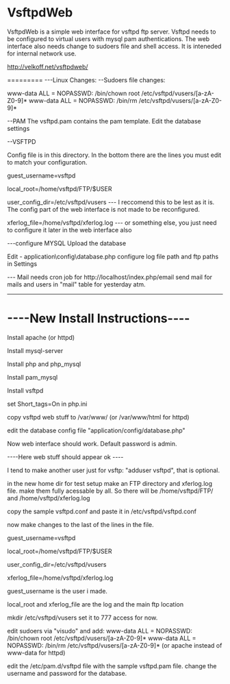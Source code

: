 VsftpdWeb
=========
VsftpdWeb is a simple web interface for vsftpd ftp server.
Vsftpd needs to be configured to virtual users with mysql pam authentications.
The web interface also needs change to sudoers file and shell access.
It is inteneded for internal network use.

http://velkoff.net/vsftpdweb/

=========
---Linux Changes: 
--Sudoers file changes: 

www-data ALL = NOPASSWD: /bin/chown root /etc/vsftpd/vusers/[a-zA-Z0-9]*
www-data ALL = NOPASSWD: /bin/rm /etc/vsftpd/vusers/[a-zA-Z0-9]*

--PAM 
The vsftpd.pam contains the pam template.
Edit the database settings

--VSFTPD

Config file is in this directory.
In the bottom there are the lines you must edit to match your configuration.

  guest_username=vsftpd
  
  local_root=/home/vsftpd/FTP/$USER 

user_config_dir=/etc/vsftpd/vusers --- I reccomend this to be lest as it is. 
  The config part of the web interface is not made to be reconfigured.
  
xferlog_file=/home/vsftpd/xferlog.log --- or something else, you just need to configure it later in the web interface also



---configure MYSQL
Upload the database

Edit - application\config\database.php
 configure log file path and ftp paths in Settings

 
--- Mail
needs cron job for http://localhost/index.php/email
send mail for mails and users in "mail" table for yesterday atm.

--------------------------------
----New Install Instructions----
==========

Install apache (or httpd)

Install mysql-server

Install php and php_mysql

Install pam_mysql

Install vsftpd



set Short_tags=On in php.ini


copy vsftpd web stuff to /var/www/ (or /var/www/html for httpd)


edit the database config file "application/config/database.php" 


Now web interface should work. Default password is admin.


----Here web stuff should appear ok ----

I tend to make another user just for vsftp:  "adduser vsftpd", that is optional.

in the new home dir for test setup make an FTP directory and xferlog.log file. make them fully acessable by all.
So there will be /home/vsftpd/FTP/ and /home/vsftpd/xferlog.log


copy the sample vsftpd.conf and paste it in /etc/vsftpd/vsftpd.conf


now make changes to the last of the lines in the file.


guest_username=vsftpd 

local_root=/home/vsftpd/FTP/$USER   

user_config_dir=/etc/vsftpd/vusers

xferlog_file=/home/vsftpd/xferlog.log


guest_username is the user i made.

local_root and xferlog_file are the log and the main ftp location



mkdir /etc/vsftpd/vusers
set it to 777 access for now.

edit sudoers via "visudo" and add:
www-data ALL = NOPASSWD: /bin/chown root /etc/vsftpd/vusers/[a-zA-Z0-9]* 
www-data ALL = NOPASSWD: /bin/rm /etc/vsftpd/vusers/[a-zA-Z0-9]* 
(or apache instead of www-data for httpd)

edit the /etc/pam.d/vsftpd file with the sample vsftpd.pam file. change the username and password for the database.


